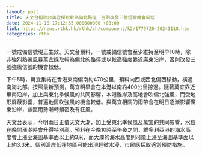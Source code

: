```yaml
---
layout: post
title: 天文台指除非萬宜採取較為偏北路徑　否則改發三號信號機會較低
date: 2024-11-18 17:12:35.000000000 +08:00
link: https://news.rthk.hk/rthk/ch/component/k2/1779720-20241118.htm
categories: rthk
---
```


一號戒備信號現正生效。天文台預料，一號戒備信號會至少維持至明早10時，除非強烈熱帶風暴萬宜採取較為偏北的路徑或以較高強度靠近廣東沿岸，否則改發三號強風信號的機會較低。

下午5時，萬宜集結在香港東南偏南約470公里，預料向西或西北偏西移動，橫過南海北部。按照最新預測，萬宜明早會在本港以南約400公里掠過。隨著萬宜靠近華南沿岸，加上與東北季候風的共同影響，本港離岸及高地會吹偏北強風，而受地形屏蔽影響，普遍地區吹強風的機會較低。與萬宜相關的雨帶會在明日逐漸影響廣東沿岸，該區雨勢漸轉頻密及有狂風。

天文台表示，今明兩日正值天文大潮，加上受東北季候風及萬宜的共同影響，水位在晚間漲潮時會升得特別高。預料在今晚10時至午夜之間，維多利亞港的海水高度會上漲至海圖基準面以上約3米，而大澳的海水高度則可能上漲至海圖基準面以上約3.3米。個別沿岸低窪地區可能出現輕微水浸，市民應採取適當預防措施。
